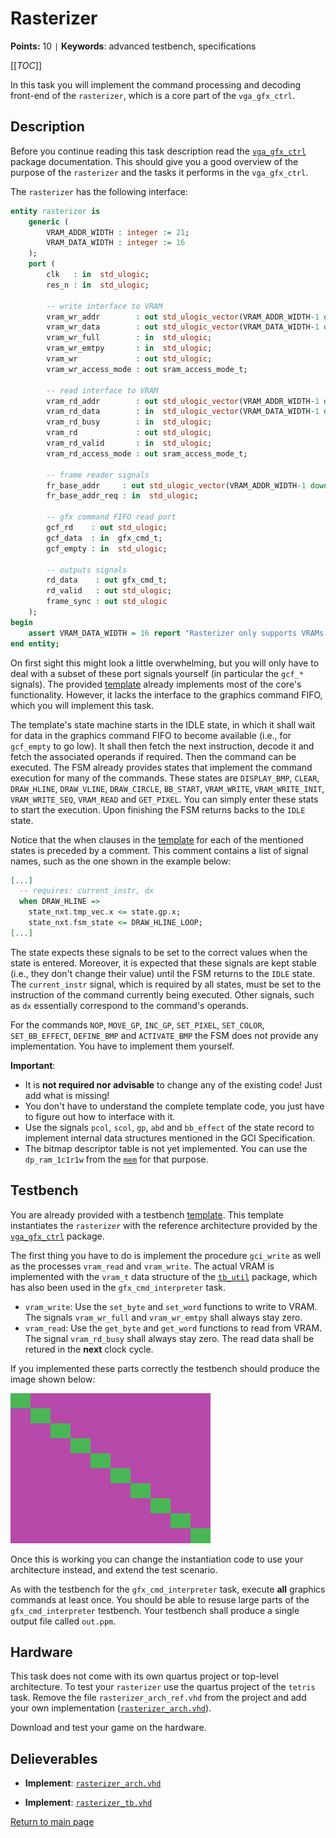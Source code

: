 
# Rasterizer

**Points:** 10 `|` **Keywords**: advanced testbench, specifications

[[_TOC_]]

In this task you will implement the command processing and decoding front-end of the `rasterizer`, which is a core part of the `vga_gfx_ctrl`.



## Description

Before you continue reading this task description read the [`vga_gfx_ctrl`](../../../lib/vga_gfx_ctrl/doc.md) package documentation.
This should give you a good overview of the purpose of the `rasterizer` and the tasks it performs in the `vga_gfx_ctrl`.

The `rasterizer` has the following interface:


```vhdl
entity rasterizer is
	generic (
		VRAM_ADDR_WIDTH : integer := 21;
		VRAM_DATA_WIDTH : integer := 16
	);
	port (
		clk   : in  std_ulogic;
		res_n : in  std_ulogic;

		-- write interface to VRAM
		vram_wr_addr        : out std_ulogic_vector(VRAM_ADDR_WIDTH-1 downto 0);
		vram_wr_data        : out std_ulogic_vector(VRAM_DATA_WIDTH-1 downto 0);
		vram_wr_full        : in  std_ulogic;
		vram_wr_emtpy       : in  std_ulogic;
		vram_wr             : out std_ulogic;
		vram_wr_access_mode : out sram_access_mode_t;

		-- read interface to VRAM
		vram_rd_addr        : out std_ulogic_vector(VRAM_ADDR_WIDTH-1 downto 0);
		vram_rd_data        : in  std_ulogic_vector(VRAM_DATA_WIDTH-1 downto 0);
		vram_rd_busy        : in  std_ulogic;
		vram_rd             : out std_ulogic;
		vram_rd_valid       : in  std_ulogic;
		vram_rd_access_mode : out sram_access_mode_t;

		-- frame reader signals
		fr_base_addr     : out std_ulogic_vector(VRAM_ADDR_WIDTH-1 downto 0);
		fr_base_addr_req : in  std_ulogic;

		-- gfx command FIFO read port
		gcf_rd    : out std_ulogic;
		gcf_data  : in  gfx_cmd_t;
		gcf_empty : in  std_ulogic;

		-- outputs signals
		rd_data    : out gfx_cmd_t;
		rd_valid   : out std_ulogic;
		frame_sync : out std_ulogic
	);
begin
	assert VRAM_DATA_WIDTH = 16 report "Rasterizer only supports VRAMs with 16 bit data width" severity failure;
end entity;
```


On first sight this might look a little overwhelming, but you will only have to deal with a subset of these port signals yourself (in particular the `gcf_*` signals).
The provided [template](src/rasterizer_arch.vhd) already implements most of the core's functionality.
However, it lacks the interface to the graphics command FIFO, which you will implement this task.

The template's state machine starts in the IDLE state, in which it shall wait for data in the graphics command FIFO to become available (i.e., for `gcf_empty` to go low).
It shall then fetch the next instruction, decode it and fetch the associated operands if required.
Then the command can be executed.
The FSM already provides states that implement the command execution for many of the commands.
These states are `DISPLAY_BMP`, `CLEAR`, `DRAW_HLINE`, `DRAW_VLINE`, `DRAW_CIRCLE`, `BB_START`, `VRAM_WRITE`, `VRAM_WRITE_INIT`, `VRAM_WRITE_SEQ`, `VRAM_READ` and `GET_PIXEL`.
You can simply enter these stats to start the execution.
Upon finishing the FSM returns backs to the `IDLE` state.

Notice that the when clauses in the [template](src/rasterizer_arch.vhd) for each of the mentioned states is preceded by a comment.
This comment contains a list of signal names, such as the one shown in the example below:

```vhdl
[...]
  -- requires: current_instr, dx
  when DRAW_HLINE =>
    state_nxt.tmp_vec.x <= state.gp.x;
    state_nxt.fsm_state <= DRAW_HLINE_LOOP;
[...]
```

The state expects these signals to be set to the correct values when the state is entered.
Moreover, it is expected that these signals are kept stable (i.e., they don't change their value) until the FSM returns to the `IDLE` state.
The `current_instr` signal, which is required by all states, must be set to the instruction of the command currently being executed.
Other signals, such as `dx` essentially correspond to the command's operands.

For the commands `NOP`, `MOVE_GP`, `INC_GP`, `SET_PIXEL`, `SET_COLOR`, `SET_BB_EFFECT`, `DEFINE_BMP` and `ACTIVATE_BMP` the FSM does not provide any implementation. You have to implement them yourself.

**Important**:
 - It is **not required nor advisable** to change any of the existing code! Just add what is missing!
 - You don't have to understand the complete template code, you just have to figure out how to interface with it.
 - Use the signals `pcol`, `scol`, `gp`, `abd` and `bb_effect` of the state record to implement internal data structures mentioned in the GCI Specification.
 - The bitmap descriptor table is not yet implemented. You can use the `dp_ram_1c1r1w` from the [`mem`](../../../lib/mem/doc.md) for that purpose.




## Testbench

You are already provided with a testbench [template](tb/rasterizer_tb.vhd).
This template instantiates the `rasterizer` with the reference architecture provided by the [`vga_gfx_ctrl`](../../../lib/vga_gfx_ctrl/doc.md) package.

The first thing you have to do is implement the procedure `gci_write` as well as the processes `vram_read` and `vram_write`.
The actual VRAM is implemented with the `vram_t` data structure of the [`tb_util`](../../../lib/tb_util/doc.md) package, which has also been used in the `gfx_cmd_interpreter` task.

 * `vram_write`: Use the `set_byte` and `set_word` functions to write to VRAM. The signals `vram_wr_full` and `vram_wr_emtpy` shall always stay zero.
 * `vram_read`: Use the `get_byte` and `get_word` functions to read from VRAM. The signal `vram_rd_busy` shall always stay zero. The read data shall be retured in the **next** clock cycle.

If you implemented these parts correctly the testbench should produce the image shown below:


![Image generated by the testbench template](.mdata/tb.png)

Once this is working you can change the instantiation code to use your architecture instead, and extend the test scenario.

As with the testbench for the `gfx_cmd_interpreter` task, execute **all** graphics commands at least once.
You should be able to resuse large parts of the `gfx_cmd_interpreter` testbench.
Your testbench shall produce a single output file called `out.ppm`.




## Hardware

This task does not come with its own quartus project or top-level architecture.
To test your `rasterizer` use the quartus project of the `tetris` task.
Remove the file `rasterizer_arch_ref.vhd` from the project and add your own implementation ([`rasterizer_arch.vhd`](src/rasterizer_arch.vhd)).

Download and test your game on the hardware.



## Delieverables

- **Implement**: [`rasterizer_arch.vhd`](src/rasterizer_arch.vhd)

- **Implement**: [`rasterizer_tb.vhd`](tb/rasterizer_tb.vhd)


[Return to main page](../../../README.md)
